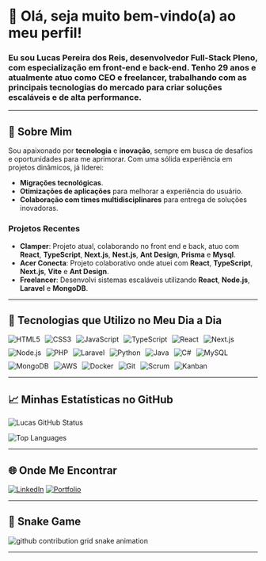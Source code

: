 # 👋 Olá, seja muito bem-vindo(a) ao meu perfil!

### Eu sou **Lucas Pereira dos Reis**, desenvolvedor **Full-Stack Pleno**, com especialização em **front-end** e **back-end**. Tenho **29 anos** e atualmente atuo como **CEO** e **freelancer**, trabalhando com as principais tecnologias do mercado para criar soluções escaláveis e de alta performance.

---

## 🌟 Sobre Mim

Sou apaixonado por **tecnologia** e **inovação**, sempre em busca de desafios e oportunidades para me aprimorar. Com uma sólida experiência em projetos dinâmicos, já liderei:

- **Migrações tecnológicas**.
- **Otimizações de aplicações** para melhorar a experiência do usuário.
- **Colaboração com times multidisciplinares** para entrega de soluções inovadoras.

### Projetos Recentes

- **Clamper**: Projeto atual, colaborando no front end e back, atuo com **React**, **TypeScript**, **Next.js**, **Nest.js**, **Ant Design**, **Prisma** e **Mysql**.
- **Acer Conecta**: Projeto colaborativo onde atuei com **React**, **TypeScript**, **Next.js**, **Vite** e **Ant Design**.
- **Freelancer**: Desenvolvi sistemas escaláveis utilizando **React**, **Node.js**, **Laravel** e **MongoDB**.

---

## 🚀 Tecnologias que Utilizo no Meu Dia a Dia

<div style="display: flex; flex-wrap: wrap; gap: 10px;">
    <img src="https://img.shields.io/badge/HTML5-E34F26?style=for-the-badge&logo=html5&logoColor=white" alt="HTML5">
    <img src="https://img.shields.io/badge/CSS3-1572B6?style=for-the-badge&logo=css3&logoColor=white" alt="CSS3">
    <img src="https://img.shields.io/badge/JavaScript-F7DF1E?style=for-the-badge&logo=javascript&logoColor=black" alt="JavaScript">
    <img src="https://img.shields.io/badge/TypeScript-3178C6?style=for-the-badge&logo=typescript&logoColor=white" alt="TypeScript">
    <img src="https://img.shields.io/badge/React-61DAFB?style=for-the-badge&logo=react&logoColor=black" alt="React">
    <img src="https://img.shields.io/badge/Next.js-000000?style=for-the-badge&logo=next-dot-js&logoColor=white" alt="Next.js">
    <img src="https://img.shields.io/badge/Node.js-43853D?style=for-the-badge&logo=node-dot-js&logoColor=white" alt="Node.js">
    <img src="https://img.shields.io/badge/PHP-777BB4?style=for-the-badge&logo=php&logoColor=white" alt="PHP">
    <img src="https://img.shields.io/badge/Laravel-FF2D20?style=for-the-badge&logo=laravel&logoColor=white" alt="Laravel">
    <img src="https://img.shields.io/badge/Python-3776AB?style=for-the-badge&logo=python&logoColor=white" alt="Python">
    <img src="https://img.shields.io/badge/Java-007396?style=for-the-badge&logo=java&logoColor=white" alt="Java">
    <img src="https://img.shields.io/badge/C%23-239120?style=for-the-badge&logo=c-sharp&logoColor=white" alt="C#">
    <img src="https://img.shields.io/badge/MySQL-4479A1?style=for-the-badge&logo=mysql&logoColor=white" alt="MySQL">
    <img src="https://img.shields.io/badge/MongoDB-4EA94B?style=for-the-badge&logo=mongodb&logoColor=white" alt="MongoDB">
    <img src="https://img.shields.io/badge/AWS-232F3E?style=for-the-badge&logo=amazon-aws&logoColor=white" alt="AWS">
    <img src="https://img.shields.io/badge/Docker-2496ED?style=for-the-badge&logo=docker&logoColor=white" alt="Docker">
    <img src="https://img.shields.io/badge/Git-F05032?style=for-the-badge&logo=git&logoColor=white" alt="Git">
    <img src="https://img.shields.io/badge/Scrum-6DB33F?style=for-the-badge&logo=scrumalliance&logoColor=white" alt="Scrum">
    <img src="https://img.shields.io/badge/Kanban-0052CC?style=for-the-badge&logo=kanban&logoColor=white" alt="Kanban">
</div>


---

## 📈 Minhas Estatísticas no GitHub

![Lucas GitHub Status](https://github-readme-stats.vercel.app/api?username=lucascodev&show_icons=true&theme=dracula)

![Top Languages](https://github-readme-stats.vercel.app/api/top-langs/?username=lucascodev&layout=compact&theme=dracula)

---

## 🌐 Onde Me Encontrar

[![LinkedIn](https://img.shields.io/badge/LinkedIn-0077B5?style=for-the-badge&logo=linkedin&logoColor=white)](https://www.linkedin.com/in/lucas-pereira-dos-reis-60a49b18b/)
[![Portfolio](https://img.shields.io/badge/Portfolio-lucascodev.com.br-blue?style=for-the-badge)](https://lucascodev.com.br/)

---

## 🐍 Snake Game

<picture>
  <source media="(prefers-color-scheme: dark)" srcset="https://raw.githubusercontent.com/lucascodev/lucascodev/output/github-user-contribution-dark.svg">
  <source media="(prefers-color-scheme: light)" srcset="https://raw.githubusercontent.com/lucascodev/lucascodev/output/github-user-contribution.svg">
  <img alt="github contribution grid snake animation" src="https://raw.githubusercontent.com/lucascodev/lucascodev/output/github-user-contribution.svg">
</picture>

---
